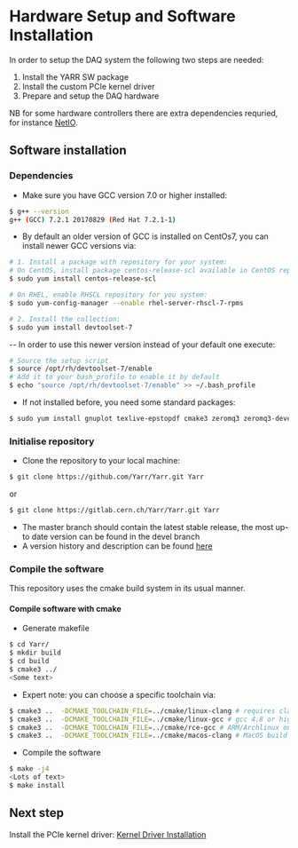 # Hardware Setup and Software Installation

In order to setup the DAQ system the following two steps are needed:

1. Install the YARR SW package
2. Install the custom PCIe kernel driver
3. Prepare and setup the DAQ hardware

NB for some hardware controllers there are extra dependencies requried,
for instance [NetIO](netio.md).

## Software installation

### Dependencies

- Make sure you have GCC version 7.0 or higher installed:
```bash
$ g++ --version
g++ (GCC) 7.2.1 20170829 (Red Hat 7.2.1-1)
```
- By default an older version of GCC is installed on CentOs7, you can install newer GCC versions via:
```bash
# 1. Install a package with repository for your system:
# On CentOS, install package centos-release-scl available in CentOS repository:
$ sudo yum install centos-release-scl

# On RHEL, enable RHSCL repository for you system:
$ sudo yum-config-manager --enable rhel-server-rhscl-7-rpms

# 2. Install the collection:
$ sudo yum install devtoolset-7
```
-- In order to use this newer version instead of your default one execute:
```bash
# Source the setup script
$ source /opt/rh/devtoolset-7/enable
# Add it to your bash_profile to enable it by default
$ echo "source /opt/rh/devtoolset-7/enable" >> ~/.bash_profile 
```
- If not installed before, you need some standard packages:
```bash
$ sudo yum install gnuplot texlive-epstopdf cmake3 zeromq3 zeromq3-devel 
```

### Initialise repository
- Clone the repository to your local machine:
```bash
$ git clone https://github.com/Yarr/Yarr.git Yarr
```
or
```bash
$ git clone https://gitlab.cern.ch/Yarr/Yarr.git Yarr
```
- The master branch should contain the latest stable release, the most up-to date version can be found in the devel branch
- A version history and description can be found [here](version.md)

### Compile the software

This repository uses the cmake build system in its usual manner.

#### Compile software with cmake
- Generate makefile
```bash
$ cd Yarr/
$ mkdir build
$ cd build
$ cmake3 ../
<Some text>
```
- Expert note: you can choose a specific toolchain via:
```bash
$ cmake3 ..  -DCMAKE_TOOLCHAIN_FILE=../cmake/linux-clang # requires clang installed on Linux
$ cmake3 ..  -DCMAKE_TOOLCHAIN_FILE=../cmake/linux-gcc # gcc 4.8 or higher
$ cmake3 ..  -DCMAKE_TOOLCHAIN_FILE=../cmake/rce-gcc # ARM/Archlinux on RCE
$ cmake3 ..  -DCMAKE_TOOLCHAIN_FILE=../cmake/macos-clang # MacOS build
```
- Compile the software
```bash
$ make -j4
<Lots of text>
$ make install
```

## Next step

Install the PCIe kernel driver: [Kernel Driver Installation](kernel_driver.md)

